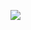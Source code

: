 [![](https://github.com/fiji/Cell_Counter/actions/workflows/build-main.yml/badge.svg)](https://github.com/fiji/Cell_Counter/actions/workflows/build-main.yml)

